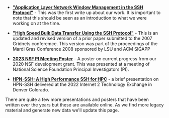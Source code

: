 

- [**"Application Layer Network Window Management in the SSH Protocol"**](https://figshare.com/articles/journal_contribution/Application_Layer_Network_Window_Management_in_the_SSH_Protocol/4974977?file=8369528) - This was the first write up about our work. It is important to note that this should be seen as an introduction to what we were working on at the time.

- [**"High Speed Bulk Data Transfer Using the SSH Protocol"**](https://dl.acm.org/doi/10.1145/1341811.1341824) - This is an updated and revised version of a prior paper submitted to the 2007 Gridnets conferemce. This version was part of the proceedings of the Mardi Gras Conference 2008 sponsored by LSU and ACM SIGAPP

- [**2023 NSF PI Meeting Poster**](https://zenodo.org/records/6840900) - A poster on current progress from our 2020 NSF development grant. This was presented at a meeting of National Science Foundation Principal Investigators (PI).

- [**HPN-SSH: A High Performance SSH for HPC**](https://figshare.com/articles/presentation/HPN-SSH_A_High_Performance_SSH_for_HPC/24530371?file=43088701) - a brief presentation on HPN-SSH delivered at the 2022 Internet 2 Technology Exchange in Denver Colorado. 

There are quite a few more presentations and posters that have been written over the years but these are available online. As we find more legacy material and generate new data we'll update this page. 